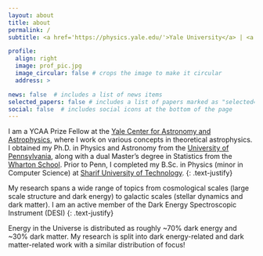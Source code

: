 ```yaml
---
layout: about
title: about
permalink: /
subtitle: <a href='https://physics.yale.edu/'>Yale University</a> | <a href='https://physics.yale.edu/people/farnik-nikakhtar'> Postdoctoral Fellow</a>

profile:
  align: right
  image: prof_pic.jpg
  image_circular: false # crops the image to make it circular
  address: > 

news: false  # includes a list of news items
selected_papers: false # includes a list of papers marked as "selected={true}"
social: false  # includes social icons at the bottom of the page
---
```


I am a YCAA Prize Fellow at the <a href='https://ycaa.yale.edu/'>Yale Center for Astronomy and Astrophysics</a>, where I work on various concepts in theoretical astrophysics. I obtained my Ph.D. in Physics and Astronomy from the <a href='https://live-sas-physics.pantheon.sas.upenn.edu/'>University of Pennsylvania</a>, along with a dual Master’s degree in Statistics from the <a href='https://statistics.wharton.upenn.edu/'>Wharton School</a>. Prior to Penn, I completed my B.Sc. in Physics (minor in Computer Science) at <a href='https://en.sharif.edu/'>Sharif University of Technology</a>. 
{: .text-justify}

My research spans a wide range of topics from cosmological scales (large scale structure and dark energy) to galactic scales (stellar dynamics and dark matter). I am an active member of the Dark Energy Spectroscopic Instrument (DESI)
{: .text-justify}

Energy in the Universe is distributed as roughly ~70% dark energy and ~30% dark matter. My research is split into dark energy-related and dark matter-related work with a similar distribution of focus! 

<!-- My work incorporates theoretical and observational evidence drawn from studies of large-scale structure (LSS) of the universe to constrain fundamental physics of dark energy. 
is a theorist, but has a particular interest in statistics, data analysis, and collaboration with observational programs.
{: .text-justify} -->

<!-- My research in cosmology is broadly focused on using the large-scale structure (LSS) of the universe to constrain fundamental physics. The universe is a complicated place! Much of my research focuses on modeling cosmological observables using effective field theories in order to robustly extract signatures of fundamental physics from the sea of other cool stuff going on–exploding stars, active black holes at the centers of galaxies, etc. While most of my work has involved the clustering of galaxies–I am an active member of the Dark Energy Spectroscopic Instrument–this work has also taken me to other places, like the Lyman alpha forest. -->

<!-- with a focus on the evolution and dynamics of low-mass galaxies, globular clusters, dark matter, and studies of the low surface brightness universe.  -->

<!-- My work incorporates observational and theoretical evidence drawn from studies of galaxies and globular clusters to build a cohesive narrative of the nature of dark matter and its important interplay with the baryonic matter on small scales. -->

<!-- I like thinking about creative data-driven methods for exploring and discovering astrophysical objects and phenomena that were not known to us before. -->